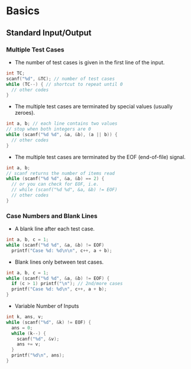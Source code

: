 # Basics
## Standard Input/Output

### Multiple Test Cases
- The number of test cases is given in the first line of the input.
```cpp
int TC;
scanf("%d", &TC); // number of test cases
while (TC--) { // shortcut to repeat until 0
  // other codes
}
```

- The multiple test cases are terminated by special values (usually zeroes).
```cpp
int a, b; // each line contains two values
// stop when both integers are 0
while (scanf("%d %d", &a, &b), (a || b)) {
  // other codes
}
```

- The multiple test cases are terminated by the EOF (end-of-file) signal.
```cpp
int a, b;
// scanf returns the number of items read
while (scanf("%d %d", &a, &b) == 2) {
  // or you can check for EOF, i.e.
  // while (scanf("%d %d", &a, &b) != EOF)
  // other codes
}
```

### Case Numbers and Blank Lines
- A blank line after each test case.
```cpp
int a, b, c = 1;
while (scanf("%d %d", &a, &b) != EOF)
  printf("Case %d: %d\n\n", c++, a + b);
```

- Blank lines only between test cases.
```cpp
int a, b, c = 1;
while (scanf("%d %d", &a, &b) != EOF) {
  if (c > 1) printf("\n"); // 2nd/more cases
  printf("Case %d: %d\n", c++, a + b);
}
```

- Variable Number of Inputs
```cpp
int k, ans, v;
while (scanf("%d", &k) != EOF) {
  ans = 0;
  while (k--) {
    scanf("%d", &v);
    ans += v;
  }
  printf("%d\n", ans);
}
```
